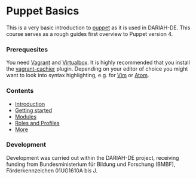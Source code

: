# Puppet Basics

This is a very basic introduction to [puppet](https://puppet.com) as it is used in DARIAH-DE.
This course serves as a rough guides first overview to Puppet version 4.

### Prerequesites

You need [Vagrant](https://www.vagrantup.com/) and [Virtualbox](https://www.virtualbox.org/).
It is highly recommended that you install the [vagrant-cachier](http://fgrehm.viewdocs.io/vagrant-cachier/) plugin.
Depending on your editor of choice you might want to look into syntax highlighting, e.g. for [Vim](https://github.com/voxpupuli/vim-puppet) or [Atom](https://github.com/atom/language-puppet).

### Contents

* [Introduction](00_intro.md)
* [Getting started](01_getting_started.md)
* [Modules](02_modules.md)
* [Roles and Profiles](03_roles_profiles.md)
* [More](04_more.md)


### Development

Development was carried out within the DARIAH-DE project,
receiving funding from Bundesministerium für Bildung und Forschung (BMBF),
Förderkennzeichen 01UG1610A bis J.

